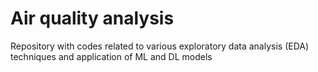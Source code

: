 # Air quality analysis
Repository with codes related to various exploratory data analysis (EDA) techniques and application of ML and DL models
